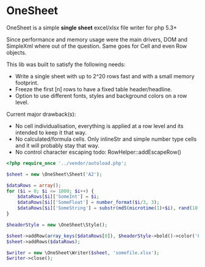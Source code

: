 # OneSheet
OneSheet is a simple **single sheet** excel/xlsx file writer for php 5.3+

Since performance and memory usage were the main drivers, DOM and SimpleXml
where out of the question. Same goes for Cell and even Row objects.

This lib was built to satisfy the following needs:
- Write a single sheet with up to 2^20 rows fast and with a small
  memory footprint.
- Freeze the first [n] rows to have a fixed table header/headline.
- Option to use different fonts, styles and background colors on
  a row level.

Current major drawback(s):
- No cell individualisation, everything is applied at a row level
  and its intended to keep it that way.
- No calculated/formula cells. Only inlineStr and simple number type
  cells and it will probably stay that way.
- No control character escaping todo: RowHelper::addEscapeRow()


```php
<?php require_once '../vendor/autoload.php';

$sheet = new \OneSheet\Sheet('A2');

$dataRows = array();
for ($i = 0; $i <= 1000; $i++) {
    $dataRows[$i]['SomeInt'] = $i;
    $dataRows[$i]['SomeFloat'] = number_format($i/3, 3);
    $dataRows[$i]['SomeString'] = substr(md5(microtime(1)+$i), rand(10,20));
}

$headerStyle = new \OneSheet\Style();

$sheet->addRow(array_keys($dataRows[0]), $headerStyle->bold()->color('FFFFFF')->fill('777777'));
$sheet->addRows($dataRows);

$writer = new \OneSheet\Writer($sheet, 'somefile.xlsx');
$writer->close();
```